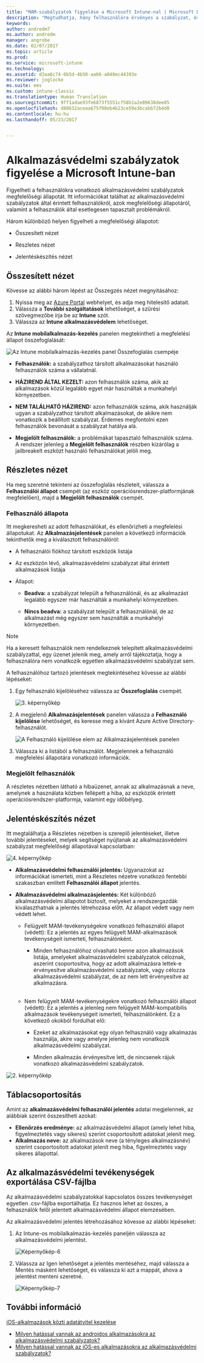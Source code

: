 ```yaml
---
title: "MAM-szabályzatok figyelése a Microsoft Intune-nal | Microsoft Docs"
description: "Megtudhatja, hány felhasználóra érvényes a szabályzat, és lefúrással megjelenítheti a részleteket."
keywords: 
author: andredm7
ms.author: andredm
manager: angrobe
ms.date: 02/07/2017
ms.topic: article
ms.prod: 
ms.service: microsoft-intune
ms.technology: 
ms.assetid: d3aa6c74-6b5d-4b50-aa66-a040ec44393e
ms.reviewer: joglocke
ms.suite: ems
ms.custom: intune-classic
ms.translationtype: Human Translation
ms.sourcegitcommit: 9ff1adae93fe6873f5551cf58b1a2e89638dee85
ms.openlocfilehash: d80632aceaa675f08eb4b23ce59e3bcabb72b4d0
ms.contentlocale: hu-hu
ms.lasthandoff: 05/23/2017


---
```


# <a name="monitor-app-protection-policies-with-microsoft-intune"></a>Alkalmazásvédelmi szabályzatok figyelése a Microsoft Intune-ban
Figyelheti a felhasználókra vonatkozó alkalmazásvédelmi szabályzatok megfelelőségi állapotát. Itt információkat találhat az alkalmazásvédelmi szabályzatok által érintett felhasználókról, azok megfelelőségi állapotáról, valamint a felhasználók által esetlegesen tapasztalt problémákról.

Három különböző helyen figyelheti a megfelelőségi állapotot:

-   Összesített nézet

-   Részletes nézet

-   Jelentéskészítés nézet

## <a name="summary-view"></a>Összesített nézet

Kövesse az alábbi három lépést az Összegzés nézet megnyitásához:

1. Nyissa meg az [Azure Portal](https://portal.azure.com) webhelyet, és adja meg hitelesítő adatait.
2. Válassza a **További szolgáltatások** lehetőséget, a szűrési szövegmezőbe írja be az **Intune** szót.
3. Válassza az **Intune alkalmazásvédelem** lehetőséget.

Az **Intune mobilalkalmazás-kezelés** panelen megtekintheti a megfelelési állapot összefoglalását:

![Az Intune mobilalkalmazás-kezelés panel Összefoglalás csempéje](../media/mam-azure-portal-user-status-summary.png)

-   **Felhasználók:** a szabályzathoz társított alkalmazásokat használó felhasználók száma a vállalatnál.

-   **HÁZIREND ÁLTAL KEZELT:** azon felhasználók száma, akik az alkalmazások közül legalább egyet már használtak a munkahelyi környezetben.

-   **NEM TALÁLHATÓ HÁZIREND:** azon felhasználók száma, akik használják ugyan a szabályzathoz társított alkalmazásokat, de akikre nem vonatkozik a beállított szabályzat. Érdemes megfontolni ezen felhasználók bevonását a szabályzat hatálya alá.

- **Megjelölt felhasználók:** a problémákat tapasztaló felhasználók száma. A rendszer jelenleg a **Megjelölt felhasználók** részben kizárólag a jailbreakelt eszközt használó felhasználókat jelöli meg.


## <a name="detailed-view"></a>Részletes nézet
Ha meg szeretné tekinteni az összefoglalás részleteit, válassza a **Felhasználói állapot** csempét (az eszköz operációsrendszer-platformjának megfelelően), majd a **Megjelölt felhasználók** csempét.

### <a name="user-status"></a>Felhasználó állapota
Itt megkeresheti az adott felhasználókat, és ellenőrizheti a megfelelési állapotukat. Az **Alkalmazásjelentések** panelen a következő információk tekinthetők meg a kiválasztott felhasználóról:
- A felhasználói fiókhoz társított eszközök listája

- Az eszközön lévő, alkalmazásvédelmi szabályzat által érintett alkalmazások listája

- Állapot:

  - **Beadva:** a szabályzat települt a felhasználónál, és az alkalmazást legalább egyszer már használták a munkahelyi környezetben.

  - **Nincs beadva:** a szabályzat települt a felhasználónál, de az alkalmazást még egyszer sem használták a munkahelyi környezetben.

>[!NOTE]
> Ha a keresett felhasználók nem rendelkeznek telepített alkalmazásvédelmi szabályzattal, egy üzenet jelenik meg, amely arról tájékoztatja, hogy a felhasználóra nem vonatkozik egyetlen alkalmazásvédelmi szabályzat sem.

A felhasználóhoz tartozó jelentések megtekintéséhez kövesse az alábbi lépéseket:

1.  Egy felhasználó kijelöléséhez válassza az **Összefoglalás** csempét.

    ![3. képernyőkép](../media/MAM-reporting-6.png)

2. A megjelenő **Alkalmazásjelentések** panelen válassza a **Felhasználó kijelölése** lehetőséget, és keresse meg a kívánt Azure Active Directory-felhasználót.

    ![A Felhasználó kijelölése elem az Alkalmazásjelentések panelen](../media/MAM-reporting-2.png)

3. Válassza ki a listából a felhasználót. Megjelennek a felhasználó megfelelési állapotára vonatkozó információk.

### <a name="flagged-users"></a>Megjelölt felhasználók
A részletes nézetben látható a hibaüzenet, annak az alkalmazásnak a neve, amelynek a használata közben fellépett a hiba, az eszközök érintett operációsrendszer-platformja, valamint egy időbélyeg.

## <a name="reporting-view"></a>Jelentéskészítés nézet

Itt megtalálhatja a Részletes nézetben is szereplő jelentéseket, illetve további jelentéseket, melyek segítséget nyújtanak az alkalmazásvédelmi szabályzat megfelelőségi állapotával kapcsolatban:

![4. képernyőkép](../media/MAM-reporting-7.png)

-   **Alkalmazásvédelmi felhasználói jelentés:** Ugyanazokat az információkat ismerteti, mint a Részletes nézetre vonatkozó fentebbi szakaszban említett **Felhasználói állapot** jelentés.

-   **Alkalmazásvédelmi alkalmazásjelentés:** Két különböző alkalmazásvédelmi állapotot biztosít, melyeket a rendszergazdák kiválaszthatnak a jelentés létrehozása előtt. Az állapot védett vagy nem védett lehet.

    -   Felügyelt MAM-tevékenységekre vonatkozó felhasználói állapot (védett): Ez a jelentés az egyes felügyelt MAM-alkalmazások tevékenységeit ismerteti, felhasználónként.

        -   Minden felhasználóhoz olvasható benne azon alkalmazások listája, amelyeket alkalmazásvédelmi szabályzatok céloznak, aszerint csoportosítva, hogy az adott alkalmazásra lettek-e érvényesítve alkalmazásvédelmi szabályzatok, vagy célozza alkalmazásvédelmi szabályzat, de az nem lett érvényesítve az alkalmazásra.
<br></br>
    -   Nem felügyelt MAM-tevékenységekre vonatkozó felhasználói állapot (védett): Ez a jelentés a jelenleg nem felügyelt MAM-kompatibilis alkalmazások tevékenységeit ismerteti, felhasználónként. Ez a következő okokból fordulhat elő:

        -   Ezeket az alkalmazásokat egy olyan felhasználó vagy alkalmazás használja, akire vagy amelyre jelenleg nem vonatkozik alkalmazásvédelmi szabályzat.

        -   Minden alkalmazás érvényesítve lett, de nincsenek rájuk vonatkozó alkalmazásvédelmi szabályzatok.

![2. képernyőkép](../media/MAM-reporting-4.png)

## <a name="table-grouping"></a>Táblacsoportosítás

Amint az **alkalmazásvédelmi felhasználói jelentés** adatai megjelennek, az alábbiak szerint összesítheti azokat:

- **Ellenőrzés eredménye:** az alkalmazásvédelmi állapot (amely lehet hiba, figyelmeztetés vagy sikeres) szerint csoportosított adatokat jelenít meg.
- **Alkalmazás neve:** az alkalmazások neve (a tényleges alkalmazásnév) szerint csoportosított adatokat jelenít meg hiba, figyelmeztetés vagy sikeres állapottal.

## <a name="export-app-protection-activities-to-csv"></a>Az alkalmazásvédelmi tevékenységek exportálása CSV-fájlba

Az alkalmazásvédelmi szabályzatokkal kapcsolatos összes tevékenységet egyetlen .csv-fájlba exportálhatja. Ez hasznos lehet az összes, a felhasználók felől jelentett alkalmazásvédelmi állapot elemzésében.

Az alkalmazásvédelmi jelentés létrehozásához kövesse az alábbi lépéseket:

1. Az Intune-os mobilalkalmazás-kezelés paneljén válassza az alkalmazásvédelmi jelentést.

    ![Képernyőkép-6](../media/app-protection-report-csv-2.png)

2. Válassza az Igen lehetőséget a jelentés mentéséhez, majd válassza a Mentés másként lehetőséget, és válassza ki azt a mappát, ahova a jelentést menteni szeretné.

    ![Képernyőkép-7](../media/app-protection-report-csv-1.png)

## <a name="see-also"></a>További információ
[iOS-alkalmazások közti adatátvitel kezelése](manage-data-transfer-between-ios-apps-with-microsoft-intune.md)

* [Milyen hatással vannak az androidos alkalmazásokra az alkalmazásvédelmi szabályzatok?](user-experience-for-mam-enabled-android-apps-with-microsoft-intune.md)
* [Milyen hatással vannak az iOS-es alkalmazásokra az alkalmazásvédelmi szabályzatok?](user-experience-for-mam-enabled-ios-apps-with-microsoft-intune.md)


